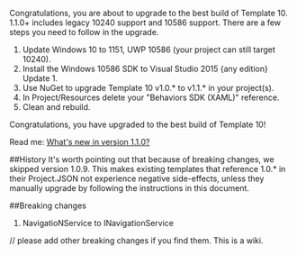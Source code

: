 Congratulations, you are about to upgrade to the best build of Template 10. 1.1.0+ includes legacy 10240 support and 10586 support. There are a few steps you need to follow in the upgrade. 

1. Update Windows 10 to 1151, UWP 10586 (your project can still target 10240).
1. Install the Windows 10586 SDK to Visual Studio 2015 {any edition} Update 1. 
1. Use NuGet to upgrade Template 10 v1.0.* to v1.1.* in your project(s).
1. In Project/Resources delete your "Behaviors SDK (XAML)" reference.
1. Clean and rebuild.

Congratulations, you have upgraded to the best build of Template 10! 

Read me: [What's new in version 1.1.0?](https://github.com/Windows-XAML/Template10/issues?q=milestone%3A%22NuGet+Library+v1.0.9%22+is%3Aclosed)

##History
It's worth pointing out that because of breaking changes, we skipped version 1.0.9. This makes existing templates that reference 1.0.* in their Project.JSON not experience negative side-effects, unless they manually upgrade by following the instructions in this document.

##Breaking changes
1. NavigatioNService to INavigationService

// please add other breaking changes if you find them. This is a wiki.